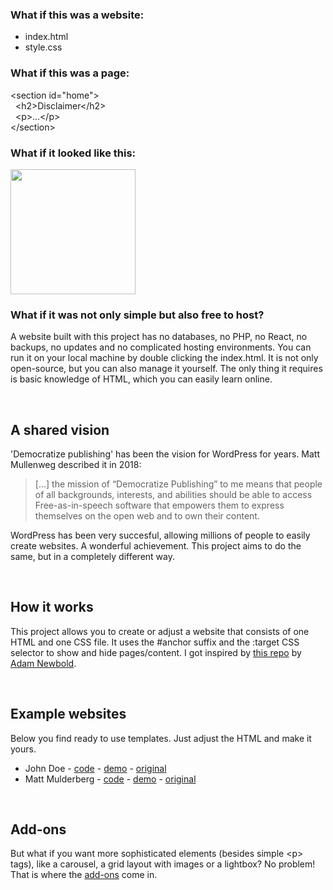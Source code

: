 ### What if this was a website:

- index.html
- style.css

### What if this was a page:

&lt;section id="home"&gt;  
&nbsp;&nbsp;&lt;h2&gt;Disclaimer&lt;/h2&gt;  
&nbsp;&nbsp;&lt;p&gt;...&lt;/p&gt;  
&lt;/section&gt;

### What if it looked like this:

<a href="https://jhvanderschee.github.io/democratizepublishing/matt-mullenweg/"><img src="https://jhvanderschee.github.io/democratizepublishing/matt-mullenweg/images/screenshot.png" style="width: 200px;" /></a>

### What if it was not only simple but also free to host?

A website built with this project has no databases, no PHP, no React, no backups, no updates and no complicated hosting environments. You can run it on your local machine by double clicking the index.html. It is not only open-source, but you can also manage it yourself. The only thing it requires is basic knowledge of HTML, which you can easily learn online.

&nbsp;

## A shared vision

'Democratize publishing' has been the vision for WordPress for years. Matt Mullenweg described it in 2018:

> [...] the mission of “Democratize Publishing” to me means that people of all backgrounds, interests, and abilities should be able to access Free-as-in-speech software that empowers them to express themselves on the open web and to own their content.

WordPress has been very succesful, allowing millions of people to easily create websites. A wonderful achievement. This project aims to do the same, but in a completely different way. 

&nbsp;

## How it works

This project allows you to create or adjust a website that consists of one HTML and one CSS file. It uses the #anchor suffix and the :target CSS selector to show and hide pages/content. I got inspired by [this repo](https://github.com/cadars/john-doe) by [Adam Newbold](https://www.linkedin.com/in/neatnik/). 

&nbsp;

## Example websites

Below you find ready to use templates. Just adjust the HTML and make it yours.

- John Doe - [code](demo/) - [demo](https://jhvanderschee.github.io/democratizepublishing/demo/) - [original](https://john-doe.neocities.org/)
- Matt Mulderberg - [code](matt-mullenweg/) - [demo](https://jhvanderschee.github.io/democratizepublishing/matt-mullenweg/) - [original](https://ma.tt/)

&nbsp; 

## Add-ons

But what if you want more sophisticated elements (besides simple &lt;p&gt; tags), like a carousel, a grid layout with images or a lightbox? No problem! That is where the [add-ons](add-ons/) come in.

